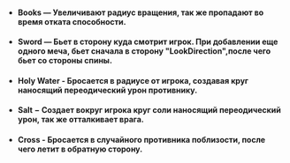 ﻿- #### Books **—** Увеличивают радиус вращения, так же пропадают во время отката способности.
- #### Sword **—** Бьет в сторону куда смотрит игрок. При добавлении еще одного меча, бьет сначала в сторону "LookDirection",после чего бьет со стороны спины.
- #### Holy Water **-** Бросается в радиусе от игрока, создавая круг наносящий переодический урон противнику.
- #### Salt **−** Создает вокруг игрока круг соли наносящий переодический урон, так же отталкивает врага.
- #### Cross **-** Бросается в случайного противника поблизости, после чего летит в обратную сторону.
